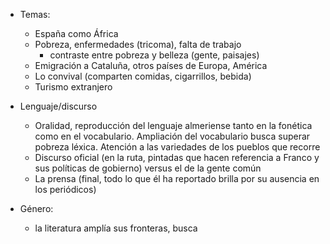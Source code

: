 - Temas:
	- España como África
	- Pobreza, enfermedades (tricoma), falta de trabajo
		- contraste entre pobreza y belleza (gente, paisajes)
	- Emigración a Cataluña, otros países de Europa, América
	- Lo convival (comparten comidas, cigarrillos, bebida)
	- Turismo extranjero

- Lenguaje/discurso
	- Oralidad, reproducción del lenguaje almeriense tanto en la fonética como en el vocabulario. Ampliación del vocabulario busca superar pobreza léxica. Atención a las variedades de los pueblos que recorre
	- Discurso oficial (en la ruta, pintadas que hacen referencia a Franco y sus políticas de gobierno) versus el de la gente común
	- La prensa (final, todo lo que él ha reportado brilla por su ausencia en los periódicos)

- Género:
	- la literatura amplía sus fronteras, busca 